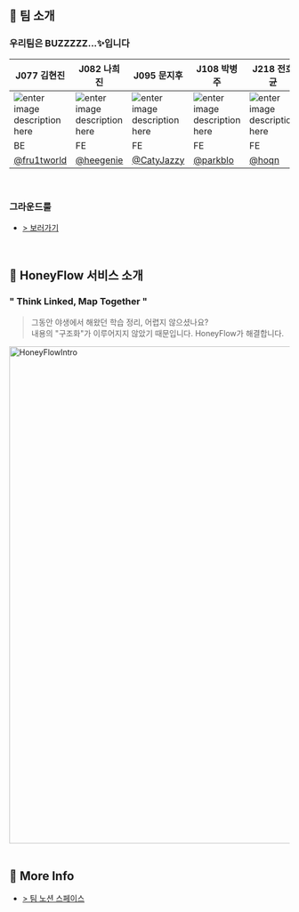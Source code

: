 ## 🐝 팀 소개 

### 우리팀은 BUZZZZZ...✨입니다 


| J077 김현진 | J082 나희진 | J095 문지후 | J108 박병주 | J218 전호균 | 
|---|---|---|---|---| 
|![enter image description here](https://avatars.githubusercontent.com/u/127650598?v=4)|![enter image description here](https://avatars.githubusercontent.com/u/105726712?v=4)|![enter image description here](https://avatars.githubusercontent.com/u/157210807?v=4)|![enter image description here](https://avatars.githubusercontent.com/u/62245207?v=4)|![enter image description here](https://avatars.githubusercontent.com/u/4702412?v=4)|
| BE | FE | FE | FE | FE 
| [@fru1tworld](https://github.com/fru1tworld) |[@heegenie](https://github.com/heegenie)|[@CatyJazzy](https://github.com/CatyJazzy) |[@parkblo](https://github.com/parkblo) |[@hoqn](https://github.com/parkblo) |

  
 <br/>  
 
### 그라운드룰

- [> 보러가기](https://github.com/boostcampwm-2024/web29-honeyflow/wiki/%EA%B7%B8%EB%9D%BC%EC%9A%B4%EB%93%9C%EB%A3%B0)

<br/>   
  
## 🐝 HoneyFlow 서비스 소개

### " Think Linked, Map Together "

> 그동안 야생에서 해왔던 학습 정리, 어렵지 않으셨나요?  
> 내용의 "구조화"가 이루어지지 않았기 때문입니다. HoneyFlow가 해결합니다.
<img width="894" alt="HoneyFlowIntro" src="https://github.com/user-attachments/assets/f4602545-e068-448e-beb3-d276d9ecc360">

  
 
<br/>   
<br/>   

## 🐝 More Info
- [> 팀 노션 스페이스](https://psychedelic-pumpkin-26b.notion.site/HoneyFlow-12a9594041ea80fc9ae3d4cff0b6cc3a?pvs=4)


 
